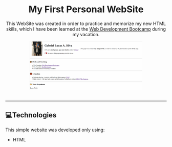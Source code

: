 <h1 align="center">
  My First Personal WebSite
</h1>

<p align="center">
  This WebSite was created in order to practice and memorize my new HTML skills, which I have been
  learned at the <a href="https://www.udemy.com/course/the-complete-web-development-bootcamp/?referralCode=F2958B9D9447BDFC8244" target="_blank">Web Development Bootcamp</a> during my vacation.
</p>

<div align="center">

  <img src="images/site-gif.gif" alt="gif showing my website" width="70%">
</div>
<br>
<hr>
<h2>
  💻Technologies
</h2>
<p>
  This simple website was developed only using:
</p>
<ul>
  <li>HTML</li>
</ul>
